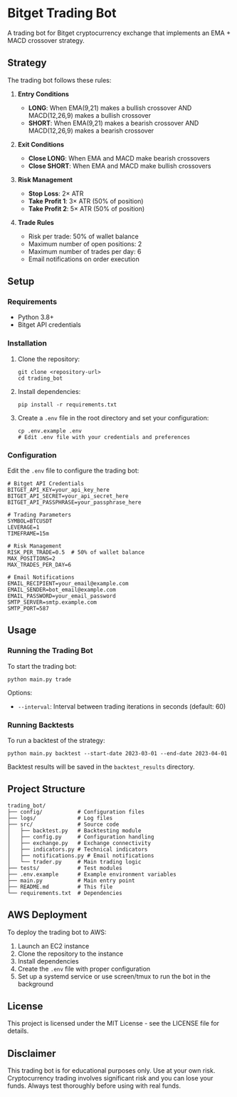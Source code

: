 # Bitget Trading Bot

A trading bot for Bitget cryptocurrency exchange that implements an EMA + MACD crossover strategy.

## Strategy

The trading bot follows these rules:

1. **Entry Conditions**
   - **LONG**: When EMA(9,21) makes a bullish crossover AND MACD(12,26,9) makes a bullish crossover
   - **SHORT**: When EMA(9,21) makes a bearish crossover AND MACD(12,26,9) makes a bearish crossover

2. **Exit Conditions**
   - **Close LONG**: When EMA and MACD make bearish crossovers
   - **Close SHORT**: When EMA and MACD make bullish crossovers

3. **Risk Management**
   - **Stop Loss**: 2× ATR
   - **Take Profit 1**: 3× ATR (50% of position)
   - **Take Profit 2**: 5× ATR (50% of position)

4. **Trade Rules**
   - Risk per trade: 50% of wallet balance
   - Maximum number of open positions: 2
   - Maximum number of trades per day: 6
   - Email notifications on order execution

## Setup

### Requirements

- Python 3.8+
- Bitget API credentials

### Installation

1. Clone the repository:
   ```
   git clone <repository-url>
   cd trading_bot
   ```

2. Install dependencies:
   ```
   pip install -r requirements.txt
   ```

3. Create a `.env` file in the root directory and set your configuration:
   ```
   cp .env.example .env
   # Edit .env file with your credentials and preferences
   ```

### Configuration

Edit the `.env` file to configure the trading bot:

```
# Bitget API Credentials
BITGET_API_KEY=your_api_key_here
BITGET_API_SECRET=your_api_secret_here
BITGET_API_PASSPHRASE=your_passphrase_here

# Trading Parameters
SYMBOL=BTCUSDT
LEVERAGE=1
TIMEFRAME=15m

# Risk Management
RISK_PER_TRADE=0.5  # 50% of wallet balance
MAX_POSITIONS=2
MAX_TRADES_PER_DAY=6

# Email Notifications
EMAIL_RECIPIENT=your_email@example.com
EMAIL_SENDER=bot_email@example.com
EMAIL_PASSWORD=your_email_password
SMTP_SERVER=smtp.example.com
SMTP_PORT=587
```

## Usage

### Running the Trading Bot

To start the trading bot:

```
python main.py trade
```

Options:
- `--interval`: Interval between trading iterations in seconds (default: 60)

### Running Backtests

To run a backtest of the strategy:

```
python main.py backtest --start-date 2023-03-01 --end-date 2023-04-01
```

Backtest results will be saved in the `backtest_results` directory.

## Project Structure

```
trading_bot/
├── config/           # Configuration files
├── logs/             # Log files
├── src/              # Source code
│   ├── backtest.py   # Backtesting module
│   ├── config.py     # Configuration handling
│   ├── exchange.py   # Exchange connectivity
│   ├── indicators.py # Technical indicators
│   ├── notifications.py # Email notifications
│   └── trader.py     # Main trading logic
├── tests/            # Test modules
├── .env.example      # Example environment variables
├── main.py           # Main entry point
├── README.md         # This file
└── requirements.txt  # Dependencies
```

## AWS Deployment

To deploy the trading bot to AWS:

1. Launch an EC2 instance
2. Clone the repository to the instance
3. Install dependencies
4. Create the `.env` file with proper configuration
5. Set up a systemd service or use screen/tmux to run the bot in the background

## License

This project is licensed under the MIT License - see the LICENSE file for details.

## Disclaimer

This trading bot is for educational purposes only. Use at your own risk. Cryptocurrency trading involves significant risk and you can lose your funds. Always test thoroughly before using with real funds. 